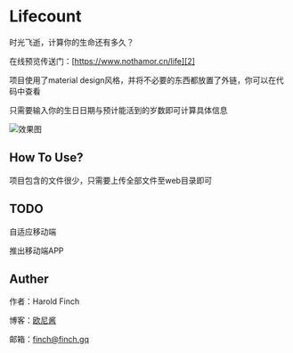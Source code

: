# Lifecount
时光飞逝，计算你的生命还有多久？

在线预览传送门：[https://www.nothamor.cn/life][2]

  [2]: https://www.nothamor.cn/life

项目使用了material design风格，并将不必要的东西都放置了外链，你可以在代码中查看

只需要输入你的生日日期与预计能活到的岁数即可计算具体信息

![效果图][1]


  [1]: https://i.loli.net/2019/01/12/5c39e5a22487f.jpg


## How To Use?
项目包含的文件很少，只需要上传全部文件至web目录即可


## TODO
自适应移动端

推出移动端APP



## Auther
作者：Harold Finch

博客：[欧尼酱][3]

  [3]: https://www.nothamor.cn

邮箱：finch@finch.gq
